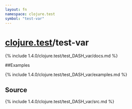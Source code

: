 ```yaml
---
layout: fn
namespace: clojure.test
symbol: "test-var"
---
```


# [clojure.test](../)/test-var

{% include 1.4.0/clojure.test/test_DASH_var/docs.md %}

##Examples

{% include 1.4.0/clojure.test/test_DASH_var/examples.md %}
## Source
{% include 1.4.0/clojure.test/test_DASH_var/src.md %}

